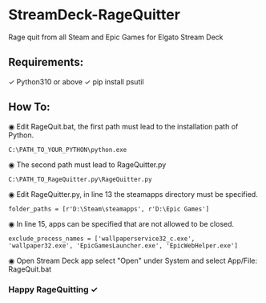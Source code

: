 # StreamDeck-RageQuitter
Rage quit from all Steam and Epic Games for Elgato Stream Deck

## Requirements: 

✓	Python310 or above
✓	pip install psutil

## How To:

◉ Edit RageQuit.bat, the first path must lead to the installation path of Python.

```
C:\PATH_TO_YOUR_PYTHON\python.exe
```

◉ The second path must lead to RageQuitter.py

```
C:\PATH_TO_RageQuitter.py\RageQuitter.py
```

◉ Edit RageQuitter.py, in line 13 the steamapps directory must be specified.

```
folder_paths = [r'D:\Steam\steamapps', r'D:\Epic Games'] 
```

◉ In line 15, apps can be specified that are not allowed to be closed.

```
exclude_process_names = ['wallpaperservice32_c.exe', 'wallpaper32.exe', 'EpicGamesLauncher.exe', 'EpicWebHelper.exe']
```

◉ Open Stream Deck app select "Open" under System and select App/File: RageQuit.bat

### Happy RageQuitting ✓
